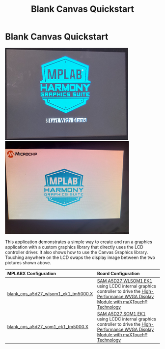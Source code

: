 ﻿---
parent: Example Applications
title: Blank Canvas Quickstart
nav_order: 1
---

# Blank Canvas Quickstart

![](./../../docs/html/blank_canvas_qs.png)
![](./../../docs/html/blank_canvas_qs_1.png)

This application demonstrates a simple way to create and run a graphics application with a custom graphics library that directly uses the LCD controller driver. It also shows how to use the Canvas Graphics library. Touching anywhere on the LCD swaps the display image between the two pictures shown above.

|MPLABX Configuration|Board Configuration|
|:-------------------|:------------------|
|[blank\_cqs\_a5d27\_wlsom1\_ek1\_tm5000.X](./firmware/blank_cqs_a5d27_wlsom1_ek1_tm5000.X/readme.md)| [SAM A5D27 WLSOM1 EK1](https://www.microchip.com/en-us/development-tool/DM320117) using LCDC internal graphics controller to drive the [High-Performance WVGA Display Module with maXTouch® Technology](https://www.microchip.com/DevelopmentTools/ProductDetails/PartNO/AC320005-5)|
|[blank\_cqs\_a5d27\_som1\_ek1\_tm5000.X](./firmware/blank_cqs_a5d27_som1_ek1_tm5000.X/readme.md)| [SAM A5D27 SOM1 EK1](https://www.microchip.com/en-us/development-tool/atsama5d27-som1-ek1) using LCDC internal graphics controller to drive the [High-Performance WVGA Display Module with maXTouch® Technology](https://www.microchip.com/DevelopmentTools/ProductDetails/PartNO/AC320005-5)|
